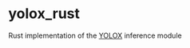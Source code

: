 # yolox_rust

Rust implementation of the [YOLOX](https://github.com/Megvii-BaseDetection/YOLOX/tree/main) inference module
